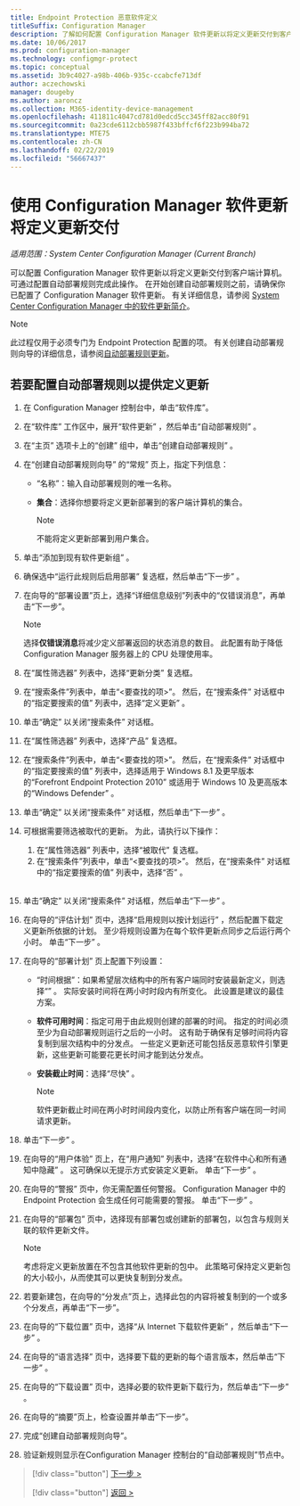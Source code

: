 ```yaml
---
title: Endpoint Protection 恶意软件定义
titleSuffix: Configuration Manager
description: 了解如何配置 Configuration Manager 软件更新以将定义更新交付到客户端计算机。
ms.date: 10/06/2017
ms.prod: configuration-manager
ms.technology: configmgr-protect
ms.topic: conceptual
ms.assetid: 3b9c4027-a98b-406b-935c-ccabcfe713df
author: aczechowski
manager: dougeby
ms.author: aaroncz
ms.collection: M365-identity-device-management
ms.openlocfilehash: 411811c4047cd781d0edcd5cc345ff82acc80f91
ms.sourcegitcommit: 0a23cde6112cbb5987f433bffcf6f223b994ba72
ms.translationtype: MTE75
ms.contentlocale: zh-CN
ms.lasthandoff: 02/22/2019
ms.locfileid: "56667437"
---
```

#  <a name="using-configuration-manager-software-updates-to-deliver-definition-updates"></a>使用 Configuration Manager 软件更新将定义更新交付

*适用范围：System Center Configuration Manager (Current Branch)*


 可以配置 Configuration Manager 软件更新以将定义更新交付到客户端计算机。 可通过配置自动部署规则完成此操作。 在开始创建自动部署规则之前，请确保你已配置了 Configuration Manager 软件更新。 有关详细信息，请参阅 [System Center Configuration Manager 中的软件更新简介](/sccm/sum/understand/software-updates-introduction)。

> [!NOTE]
>  此过程仅用于必须专门为 Endpoint Protection 配置的项。 有关创建自动部署规则向导的详细信息，请参阅[自动部署规则更新](/sccm/sum/deploy-use/automatically-deploy-software-updates)。

## <a name="to-configure-an-automatic-deployment-rule-to-deliver-definition-updates"></a>若要配置自动部署规则以提供定义更新

1. 在 Configuration Manager 控制台中，单击“软件库”。

2. 在“软件库”  工作区中，展开“软件更新” ，然后单击“自动部署规则” 。

3. 在“主页”  选项卡上的“创建”  组中，单击“创建自动部署规则” 。

4. 在“创建自动部署规则向导”  的“常规” 页上，指定下列信息：

   -   “名称”：输入自动部署规则的唯一名称。

   -   **集合**：选择你想要将定义更新部署到的客户端计算机的集合。

       > [!NOTE]
       >  不能将定义更新部署到用户集合。

5. 单击“添加到现有软件更新组” 。

6. 确保选中“运行此规则后启用部署”   复选框，然后单击“下一步” 。

7. 在向导的“部署设置”页上，选择“详细信息级别”列表中的“仅错误消息”，再单击“下一步”。

   > [!NOTE]
   >  选择**仅错误消息**将减少定义部署返回的状态消息的数目。 此配置有助于降低 Configuration Manager 服务器上的 CPU 处理使用率。

8. 在“属性筛选器”  列表中，选择“更新分类”  复选框。

9. 在“搜索条件”列表中，单击“<要查找的项\>”。 然后，在“搜索条件”  对话框中的“指定要搜索的值”  列表中，选择“定义更新” 。

10. 单击“确定”  以关闭“搜索条件”  对话框。

11. 在“属性筛选器”  列表中，选择“产品”  复选框。

12. 在“搜索条件”列表中，单击“<要查找的项\>”。 然后，在“搜索条件”  对话框中的“指定要搜索的值”  列表中，选择适用于 Windows 8.1 及更早版本的“Forefront Endpoint Protection 2010”  或适用于 Windows 10 及更高版本的“Windows Defender”  。

13. 单击“确定”  以关闭“搜索条件”  对话框，然后单击“下一步” 。

14. 可根据需要筛选被取代的更新。   为此，请执行以下操作：
    1.  在“属性筛选器”  列表中，选择“被取代”  复选框。
    2.  在“搜索条件”列表中，单击“<要查找的项\>”。 然后，在“搜索条件”  对话框中的“指定要搜索的值”  列表中，选择“否” 。  <br><br>

15. 单击“确定”  以关闭“搜索条件”  对话框，然后单击“下一步” 。

16. 在向导的“评估计划”  页中，选择“启用规则以按计划运行” ，然后配置下载定义更新所依据的计划。 至少将规则设置为在每个软件更新点同步之后运行两个小时。 单击“下一步” 。

17. 在向导的“部署计划”  页上配置下列设置：

    -   “时间根据”：如果希望层次结构中的所有客户端同时安装最新定义，则选择“”  。 实际安装时间将在两小时时段内有所变化。 此设置是建议的最佳方案。

    -   **软件可用时间**：指定可用于由此规则创建的部署的时间。 指定的时间必须至少为自动部署规则运行之后的一小时。 这有助于确保有足够时间将内容复制到层次结构中的分发点。 一些定义更新还可能包括反恶意软件引擎更新，这些更新可能要花更长时间才能到达分发点。

    -   **安装截止时间**：选择“尽快” 。

        > [!NOTE]
        >  软件更新截止时间在两小时时间段内变化，以防止所有客户端在同一时间请求更新。

18. 单击“下一步” 。

19. 在向导的“用户体验”  页上，在“用户通知”  列表中，选择“在软件中心和所有通知中隐藏” 。   这可确保以无提示方式安装定义更新。 单击“下一步” 。

20. 在向导的“警报”  页中，你无需配置任何警报。 Configuration Manager 中的 Endpoint Protection 会生成任何可能需要的警报。 单击“下一步” 。

21. 在向导的“部署包”  页中，选择现有部署包或创建新的部署包，以包含与规则关联的软件更新文件。

    > [!NOTE]
    >  考虑将定义更新放置在不包含其他软件更新的包中。 此策略可保持定义更新包的大小较小，从而使其可以更快复制到分发点。

22. 若要新建包，在向导的“分发点”页上，选择此包的内容将被复制到的一个或多个分发点，再单击“下一步”。

23. 在向导的“下载位置”  页中，选择“从 Internet 下载软件更新” ，然后单击“下一步” 。

24. 在向导的“语言选择”  页中，选择要下载的更新的每个语言版本，然后单击“下一步” 。

25. 在向导的“下载设置”  页中，选择必要的软件更新下载行为，然后单击“下一步” 。

26. 在向导的“摘要”页上，检查设置并单击“下一步”。

26. 完成“创建自动部署规则向导”。

27. 验证新规则显示在Configuration Manager 控制台的“自动部署规则”节点中。


> [!div class="button"]
> [下一步 >](endpoint-antimalware-policies.md)
> 
> [!div class="button"]
> [返回 >](endpoint-configure-alerts.md)
